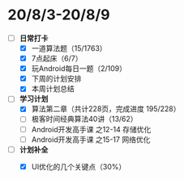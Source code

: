 # 20/8/3-20/8/9

* [ ] **日常打卡**
  * [x] 一道算法题（15/1763）
  * [x] 7点起床（6/7）
  * [x] 玩Android每日一题（2/109）
  * [x] 下周的计划安排
  * [x] 本周计划总结
* [ ] **学习计划**
  * [x] 算法第二章（共计228页，完成进度 195/228）
  * [ ] 极客时间经典算法40讲（13/62）
  * [ ] Android开发高手课 之12-14 存储优化
  * [ ] Android开发高手课 之15-17 网络优化
* [ ] **计划补全**
  * [x] UI优化的几个关键点（30%）

